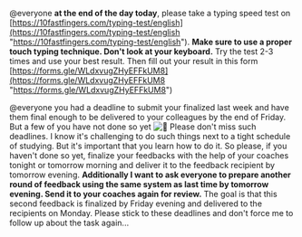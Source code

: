 @everyone **at the end of the day today**, please take a typing speed test on [https://10fastfingers.com/typing-test/english](https://10fastfingers.com/typing-test/english "https://10fastfingers.com/typing-test/english"). **Make sure to use a proper touch typing technique. Don't look at your keyboard.** Try the test 2-3 times and use your best result. Then fill out your result in this form [https://forms.gle/WLdxvugZHyEFFkUM8](https://forms.gle/WLdxvugZHyEFFkUM8 "https://forms.gle/WLdxvugZHyEFFkUM8")

@everyone you had a deadline to submit your finalized last week and have them final enough to be delivered to your colleagues by the end of Friday. But a few of you have not done so yet ![🧐](https://discordapp.com/assets/ece6283544a703f158b497507aae3b62.svg) Please don't miss such deadlines. I know it's challenging to do such things next to a tight schedule of studying. But it's important that you learn how to do it. So please, if you haven't done so yet, finalize your feedbacks with the help of your coaches tonight or tomorrow morning and deliver it to the feedback recipient by tomorrow evening. **Additionally I want to ask everyone to prepare another round of feedback using the same system as last time by tomorrow evening. Send it to your coaches again for review.** The goal is that this second feedback is finalized by Friday evening and delivered to the recipients on Monday. Please stick to these deadlines and don't force me to follow up about the task again...